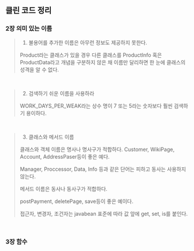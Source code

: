## 클린 코드 정리

### 2장 의미 있는 이름

> 1. 불용어를 추가한 이름은 아무런 정보도 제공하지 못한다. 
>
> Product라는 클래스가 있을 경우 다른 클래스를 ProductInfo 혹은 ProductData라고 개념을 구분하지 않은 채 이름만 달리하면 한 눈에 클래스의 성격을 알 수 없다.

<br/>

> 2. 검색하기 쉬운 이름을 사용하라
>
> WORK_DAYS_PER_WEAK라는 상수 명이 7 또는 5라는 숫자보다 훨씬 검색하기 용이하다.

<br/>

> 3. 클래스와 메서드 이름
>
> 클래스와 객체 이름은 명사나 명사구가 적합하다. Customer, WikiPage, Account, AddressPaser등이 좋은 예다.
>
> Manager, Proccessor, Data, Info 등과 같은 단어는 피하고 동사는 사용하지 않는다.
>
> 
>
> 메서드 이름은 동사나 동사구가 적합하다.
>
> postPayment, deletePage, save등이 좋은 예이다.
>
> 접근자, 변경자, 조건자는 javabean 표준에 따라 값 앞에 get, set, is를 붙인다.

<br/>

### 3장 함수

